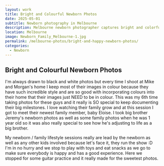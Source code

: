 ```yaml
---
layout: work
title: Bright and Colourful Newborn Photos
date: 2025-05-01
subtitle: Newborn photography in Melbourne
description: Melbourne newborn photographer captures bright and colorful newborn photos. Natural newborn photography session with family including big brother and beautiful home styling.
location: Melbourne
image: Newborn_Family_Melbourne-1.jpg
permalink: /melbourne-photos/bright-and-happy-newborn-photos/
categories:
  - Newborn
---
```


## Bright and Colourful Newborn Photos

I'm always drawn to black and white photos but every time I shoot at Mike and Morgan's home I keep most of their images in colour because they have such incredible style and are so good with incorporating colours into their home that their images just NEED to be in colour. This was my 6th time taking photos for these guys and it really is SO special to keep documenting their big milestones. I love watching their family grow and at this session I got to meet their newest family member, baby Eloise. I took big brother Jeremy's newborn photos as well as some family photos when he was 1 year old so it was also really special to see how he's adjusting to life as a big brother.

My newborn / family lifestyle sessions really are lead by the newborn as well as any other kids involved because let's face it, they run the show :D I'm in no hurry and we stop to play with toys and eat snacks as we go to make sure everybody is happy and has a good experience. Here we stopped for some guitar practice and it really made for the sweetest photos.

